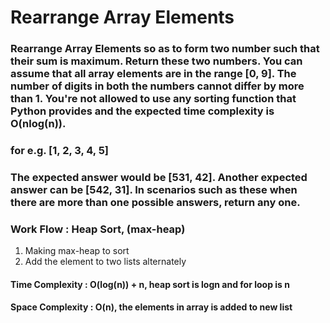 # Rearrange Array Elements
### Rearrange Array Elements so as to form two number such that their sum is maximum. Return these two numbers. You can assume that all array elements are in the range [0, 9]. The number of digits in both the numbers cannot differ by more than 1. You're not allowed to use any sorting function that Python provides and the expected time complexity is O(nlog(n)).

### for e.g. [1, 2, 3, 4, 5]
### The expected answer would be [531, 42]. Another expected answer can be [542, 31]. In scenarios such as these when there are more than one possible answers, return any one.

### Work Flow : Heap Sort, (max-heap)
1. Making max-heap to sort
2. Add the element to two lists alternately

#### Time Complexity : O(log(n)) + n, heap sort is logn and for loop is n
#### Space Complexity : O(n), the elements in array is added to new list
